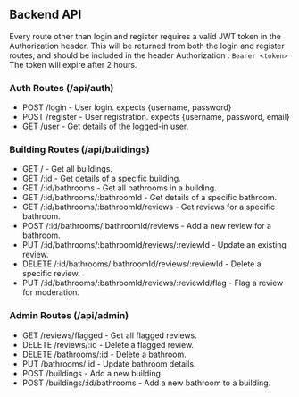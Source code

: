 ## Backend API
Every route other than login and register requires a valid JWT token in the Authorization header.
This will be returned from both the login and register routes, and should be included in the header Authorization : `Bearer <token>`
The token will expire after 2 hours.

### Auth Routes (/api/auth)
 - POST /login - User login.  expects {username, password}
 - POST /register - User registration. expects {username, password, email}
 - GET /user - Get details of the logged-in user. 

### Building Routes (/api/buildings)
 - GET / - Get all buildings.
 - GET /:id - Get details of a specific building.
 - GET /:id/bathrooms - Get all bathrooms in a building.
 - GET /:id/bathrooms/:bathroomId - Get details of a specific bathroom.
 - GET /:id/bathrooms/:bathroomId/reviews - Get reviews for a specific bathroom.
 - POST /:id/bathrooms/:bathroomId/reviews - Add a new review for a bathroom.
 - PUT /:id/bathrooms/:bathroomId/reviews/:reviewId - Update an existing review.
 - DELETE /:id/bathrooms/:bathroomId/reviews/:reviewId - Delete a specific review.
 - PUT /:id/bathrooms/:bathroomId/reviews/:reviewId/flag - Flag a review for moderation.

### Admin Routes (/api/admin)
 - GET /reviews/flagged - Get all flagged reviews.
 - DELETE /reviews/:id - Delete a flagged review.
 - DELETE /bathrooms/:id - Delete a bathroom.
 - PUT /bathrooms/:id - Update bathroom details.
 - POST /buildings - Add a new building.
 - POST /buildings/:id/bathrooms - Add a new bathroom to a building.